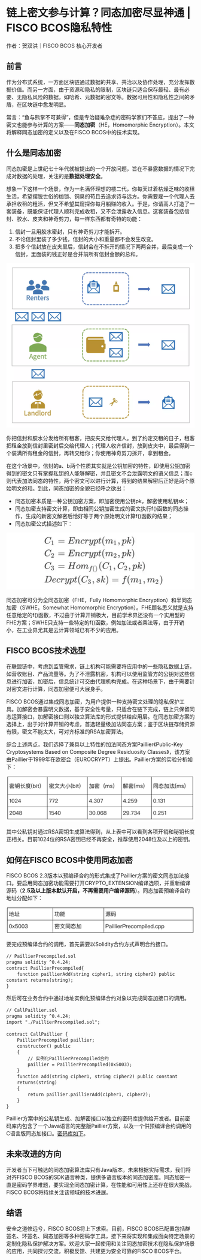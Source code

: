 # 链上密文参与计算？同态加密尽显神通 | FISCO BCOS隐私特性

作者：贺双洪｜FISCO BCOS 核心开发者

## 前言

作为分布式系统，一方面区块链通过数据的共享、共治以及协作处理，充分发挥数据价值。而另一方面，由于资源和隐私的限制，区块链只适合保存最轻、最有必要、无隐私风险的数据，如哈希、元数据的密文等。数据可用性和隐私性之间的矛盾，在区块链中愈发明显。

常言：“鱼与熊掌不可兼得”，但是专治疑难杂症的密码学家们不答应，提出了一种密文也能参与计算的方案——**同态加密**（HE，Homomorphic Encryption）。本文将解释同态加密的定义以及在FISCO BCOS中的技术实现。

## 什么是同态加密

同态加密是上世纪七十年代就被提出的一个开放问题，旨在不暴露数据的情况下完成对数据的处理，关注的是**数据处理安全**。

想象一下这样一个场景，作为一名满怀理想的楼二代，你每天过着枯燥乏味的收租生活，希望摆脱世俗的枷锁、铜臭的苟且去追求诗与远方。你需要雇一个代理人去承担收租的粗活，但又不希望其窥探你每月躺赚的收入。于是，你请高人打造了一套装备，既能保证代理人顺利完成收租，又不会泄露收入信息。这套装备包括信封、胶水、皮夹和神奇剪刀，每一样东西都有奇特的功能：

1. 信封一旦用胶水密封，只有神奇剪刀才能拆开。
2. 不论信封里装了多少钱，信封的大小和重量都不会发生改变。
3. 把多个信封放在皮夹里后，信封会在不拆开的情况下两两合并，最后变成一个信封，里面装的钱正好是合并前所有信封金额的总和。

![](../../../../images/articles/privacy_protection_homomorphic_encryption/IMG_5563.PNG)

你把信封和胶水分发给所有租客，把皮夹交给代理人。到了约定交租的日子，租客把租金放到信封里密封后交给代理人；代理人收齐信封，放到皮夹中，最后得到一个装满所有租金的信封，再转交给你；你使用神奇剪刀拆开，拿到租金。

在这个场景中，信封的a、b两个性质其实就是公钥加密的特性，即使用公钥加密得到的密文只有掌握私钥的人能够解密，并且密文不会泄露明文的语义信息；而c则代表加法同态的特性，两个密文可以进行计算，得到的结果解密后正好是两个原始明文的和。到此，同态加密的全貌已经呼之欲出：

- 同态加密本质是一种公钥加密方案，即加密使用公钥pk，解密使用私钥sk；
- 同态加密支持密文计算，即由相同公钥加密生成的密文执行f()函数的同态操作，生成的新密文解密后恰好等于两个原始明文计算f()函数的结果；
- 同态加密公式描述如下：

![](../../../../images/articles/privacy_protection_homomorphic_encryption/IMG_5564.PNG)

同态加密可分为全同态加密（FHE，Fully Homomorphic Encryption）和半同态加密（SWHE，Somewhat Homomorphic Encryption）。FHE顾名思义就是支持任意给定的f()函数，不过由于计算开销极大，目前学术界还没有一个实用型的FHE方案；SWHE只支持一些特定的f()函数，例如加法或者乘法等，由于开销小，在工业界尤其是云计算领域已有不少的应用。

## FISCO BCOS技术选型

在联盟链中，考虑到监管需求，链上机构可能需要将应用中的一些隐私数据上链，如营收账目、产品流量等。为了不泄露机密，机构可以使用监管方的公钥对这些信息进行加密，加密后，信息统计可交由代理机构完成。在这种场景下，由于需要针对密文进行计算，同态加密便可大展身手。

FISCO BCOS通过集成同态加密，为用户提供一种支持密文处理的隐私保护工具。加解密会暴露明文数据，基于安全性考量，只适合在链下完成，链上只保留同态运算接口，加解密接口则以独立算法库的形式提供给应用层。在同态加密方案的选择上，出于对计算开销的考虑，首选轻量级加法同态方案；鉴于区块链存储资源有限，密文不能太大，可对齐标准的RSA加密算法。

综合上述两点，我们选择了兼具以上特性的加法同态方案Paillier《Public-Key Cryptosystems Based on Composite Degree Residuosity Classes》，该方案由Paillier于1999年在欧密会（EUROCRYPT）上提出。Paillier方案的实验分析如下：

![](../../../../images/articles/privacy_protection_homomorphic_encryption/IMG_5565.PNG)

其中公私钥对通过RSA密钥生成算法得到，从上表中可以看到各项开销和秘钥长度正相关。目前1024位的RSA密钥已经不再安全，推荐使用2048位及以上的密钥。

## 如何在FISCO BCOS中使用同态加密

FISCO BCOS 2.3版本以预编译合约的形式集成了Paillier方案的密文同态加法接口。要启用同态加密功能需要打开CRYPTO_EXTENSION编译选项，并重新编译源码（**2.5及以上版本默认开启，不再需要用户编译源码**）。同态加密预编译合约地址分配如下：

![](../../../../images/articles/privacy_protection_homomorphic_encryption/IMG_5566.PNG)

要完成预编译合约的调用，首先需要以Solidity合约方式声明合约接口。

```
// PaillierPrecompiled.sol
pragma solidity ^0.4.24;
contract PaillierPrecompiled{
    function paillierAdd(string cipher1, string cipher2) public constant returns(string);
}
```

然后可在业务合约中通过地址实例化预编译合约对象以完成同态加接口的调用。

```
// CallPaillier.sol
pragma solidity ^0.4.24;
import "./PaillierPrecompiled.sol";

contract CallPaillier {
    PaillierPrecompiled paillier;
    constructor() public
    {
        // 实例化PaillierPrecompiled合约
        paillier = PaillierPrecompiled(0x5003);
    }
    function add(string cipher1, string cipher2) public constant
    returns(string)
    {
        return paillier.paillierAdd(cipher1, cipher2);
    }
}
```

Paillier方案中的公私钥生成、加解密接口以独立的密码库提供给开发者。目前密码库内包含了一个Java语言的完整版Paillier方案，以及一个供预编译合约调用的C语言版同态加接口。[密码库如下](https://github.com/FISCO-BCOS/paillier-lib)。

## 未来改进的方向

开发者当下可触达的同态加密算法库只有Java版本，未来根据实际需求，我们将对齐FISCO BCOS的SDK语言种类，提供多语言版本的同态加密库。同态加密一直是密码学界难题，要实现全同态加密计算，在性能和可用性上还存在很大挑战，FISCO BCOS将持续关注该领域的技术进展。

## 结语

安全之道修远兮，FISCO BCOS将上下求索。目前，FISCO BCOS已配置包括群签名、环签名、同态加密等多种密码学工具，接下来将实现和集成面向特定场景的定制化隐私保护解决方案。欢迎大家一起使用和关注同态加密技术在隐私保护场景的应用，共同探讨交流，积极反馈、共建更为安全可靠的FISCO BCOS平台。